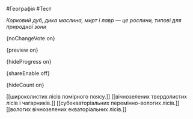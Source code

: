 #Географія #Тест

*Корковий дуб, дика маслина, мирт і лавр — це рослини, типові для природної зони*

{noChangeVote on}

{preview on}

{hideProgress on}

{shareEnable off}

{hideCount on}

[[широколистих лісів помірного поясу.]]
[[вічнозелених твердолистих лісів і чагарників.]]
[[субекваторіальних перемінно-вологих лісів.]]
[[вологих вічнозелених екваторіальних лісів.]]
